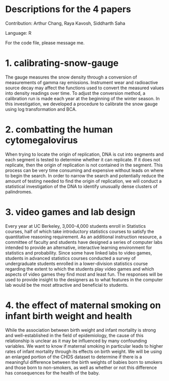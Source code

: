 # Descriptions for the 4 papers

Contribution: Arthur Chang, Raya Kavosh, Siddharth Saha

Language: R

For the code file, please message me.

# 1. calibrating-snow-gauge

The gauge measures the snow density through a conversion of measurements of gamma ray emissions. Instrument wear and radioactive source decay may affect the functions used to convert the measured values into density readings over time. To adjust the conversion method, a calibration run is made each year at the beginning of the winter season. In this investigation, we developed a procedure to calibrate the snow gauge using log transformation and BCA.

# 2. combatting the human cytomegalovirus

When trying to locate the origin of replication, DNA is cut into segments and each segment is tested to determine whether it can replicate. If it does not replicate, then the origin of replication is not contained in the segment. This process can be very time consuming and expensive without leads on where to begin the search. In order to narrow the search and potentially reduce the amount of testing needed to find the origin of replication, we will conduct a statistical investigation of the DNA to identify unusually dense clusters of palindromes.

# 3. video games and lab design

Every year at UC Berkeley, 3,000-4,000 students enroll in Statistics courses, half of which take introductory statistics courses to satisfy the quantitative reasoning requirement. As an additional instruction resource, a committee of faculty and students have designed a series of computer labs intended to provide an alternative, interactive learning environment for statistics and probability. Since some have linked labs to video games, students in advanced statistics courses conducted a survey of undergraduate students enrolled in a lower-division statistics course regarding the extent to which the students play video games and which aspects of video games they find most and least fun. The responses will be used to provide insight to the designers as to what features in the computer lab would be the most attractive and beneficial to students.

# 4. the effect of maternal smoking on infant birth weight and health

While the association between birth weight and infant mortality is strong and well-established in the field of epidemiology, the cause of this relationship is unclear as it may be influenced by many confounding variables. We want to know if maternal smoking in particular leads to higher rates of infant mortality through its effects on birth weight. We will be using an enlarged portion of the CHDS dataset to determine if there is a meaningful difference between the birth weights of babies born to smokers and those born to non-smokers, as well as whether or not this difference has consequences for the health of the baby.

